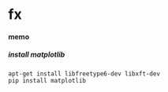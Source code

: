 # fx

#### memo

##### install matplotlib
```
apt-get install libfreetype6-dev libxft-dev
pip install matplotlib
```
